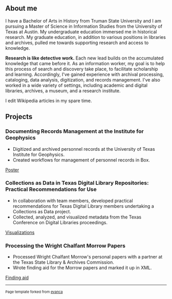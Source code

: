 ## About me

I have a Bachelor of Arts in History from Truman State University and I am pursuing a Master of Science in Information Studies from the University of Texas at Austin. My undergraduate education immersed me in historical research. My graduate education, in addition to various positions in libraries and archives, pulled me towards supporting research and access to knowledge. 

**Research is like detective work.** Each new lead builds on the accumulated knowledge that came before it. As an information worker, my goal is to help this process of search and discovery take place, to facilitate scholarship and learning. Accordingly, I've gained experience with archival processing, cataloging, data analysis, digitization, and records management. I've also worked in a wide variety of settings, including academic and digital libraries, archives, a museum, and a research institute.

I edit Wikipedia articles in my spare time.

## Projects

### Documenting Records Management at the Institute for Geophysics

- Digitized and archived personnel records at the University of Texas Institute for Geophysics.
- Created workflows for management of personnel records in Box.

<a href="/pdf/Morgan_CapstonePoster.pdf" target="_blank">Poster</a>

### Collections as Data in Texas Digital Library Repositories: Practical Recommendations for Use

- In collaboration with team members, developed practical recommendations for Texas Digital Library members undertaking a Collections as Data project.
- Collected, analyzed, and visualized metadata from the Texas Conference on Digital Libraries proceedings.

[Visualizations](https://voyant-tools.org/?corpus=2b4dc67bad2be9f7fa88d64a1a709e4f)

### Processing the Wright Chalfant Morrow Papers

- Processed Wright Chalfant Morrow's personal papers with a partner at the Texas State Library & Archives Commission.
- Wrote finding aid for the Morrow papers and marked it up in XML.

[Finding aid](http://legacy.lib.utexas.edu/taro/tslac/90058/tsl-90058.html)

---
<p style="font-size:11px">Page template forked from <a href="https://github.com/evanca/quick-portfolio">evanca</a></p>
<!-- Remove above link if you don't want to attibute -->
